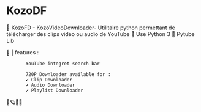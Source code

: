 # KozoDF
🦞 KozoFD - KozoVideoDownloader- Utilitaire python permettant de télécharger des clips vidéo ou audio de YouTube 
🐛 Use Python 3
🐛 Pytube Lib


🍇 | features : 

           YouTube integret search bar
           
           720P Downloader available for : 
           ✔ Clip Downloader
           ✔ Audio Downloader
           ✔ Playlist Downloader
           
🥞🪐📣🔑

